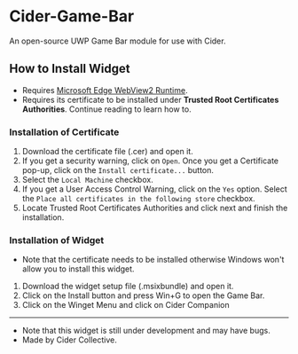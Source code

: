 # Cider-Game-Bar
 An open-source UWP Game Bar module for use with Cider.

## How to Install Widget
 * Requires [Microsoft Edge WebView2 Runtime](https://developer.microsoft.com/en-us/microsoft-edge/webview2/#download-section).
 * Requires its certificate to be installed under **Trusted Root Certificates Authorities**. Continue reading to learn how to.
 
 ### Installation of Certificate
  1. Download the certificate file (.cer) and open it.
  2. If you get a security warning, click on `Open`. Once you get a Certificate pop-up, click on the `Install certificate...` button.
  3. Select the `Local Machine` checkbox.
  4. If you get a User Access Control Warning, click on the `Yes` option. Select the `Place all certificates in the following store` checkbox.
  5. Locate Trusted Root Certificates Authorities and click next and finish the installation.

 ### Installation of Widget
  * Note that the certificate needs to be installed otherwise Windows won't allow you to install this widget.

  1. Download the widget setup file (.msixbundle) and open it.
  2. Click on the Install button and press Win+G to open the Game Bar.
  3. Click on the Winget Menu and click on Cider Companion

---

* Note that this widget is still under development and may have bugs.
* Made by Cider Collective.
